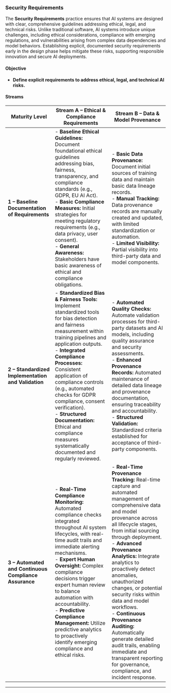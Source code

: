 ### Security Requirements

The **Security Requirements** practice ensures that AI systems are designed with clear, comprehensive guidelines addressing ethical, legal, and technical risks. Unlike traditional software, AI systems introduce unique challenges, including ethical considerations, compliance with emerging regulations, and vulnerabilities arising from complex data dependencies and model behaviors. Establishing explicit, documented security requirements early in the design phase helps mitigate these risks, supporting responsible innovation and secure AI deployments.

#### Objective

* **Define explicit requirements to address ethical, legal, and technical AI risks.**

#### Streams

| Maturity Level                                        | Stream A – Ethical & Compliance Requirements                                                                                                                                                                                                                                                                                                                                                                                                              | Stream B – Data & Model Provenance                                                                                                                                                                                                                                                                                                                                                                                                                                                                                                                                       |
| ----------------------------------------------------- | --------------------------------------------------------------------------------------------------------------------------------------------------------------------------------------------------------------------------------------------------------------------------------------------------------------------------------------------------------------------------------------------------------------------------------------------------------- | ------------------------------------------------------------------------------------------------------------------------------------------------------------------------------------------------------------------------------------------------------------------------------------------------------------------------------------------------------------------------------------------------------------------------------------------------------------------------------------------------------------------------------------------------------------------------ |
| **1 – Baseline Documentation of Requirements**        | - **Baseline Ethical Guidelines:** Document foundational ethical guidelines addressing bias, fairness, transparency, and compliance standards (e.g., GDPR, EU AI Act).<br>- **Basic Compliance Measures:** Initial strategies for meeting regulatory requirements (e.g., data privacy, user consent).<br>- **General Awareness:** Stakeholders have basic awareness of ethical and compliance obligations.                                                | - **Basic Data Provenance:** Document initial sources of training data and maintain basic data lineage records.<br>- **Manual Tracking:** Data provenance records are manually created and updated, with limited standardization or automation.<br>- **Limited Visibility:** Partial visibility into third-party data and model components.                                                                                                                                                                                                                              |
| **2 – Standardized Implementation and Validation**    | - **Standardized Bias & Fairness Tools:** Implement standardized tools for bias detection and fairness measurement within training pipelines and application outputs.<br>- **Integrated Compliance Processes:** Consistent application of compliance controls (e.g., automated checks for GDPR compliance, consent verification).<br>- **Structured Documentation:** Ethical and compliance measures systematically documented and regularly reviewed.    | - **Automated Quality Checks:** Automate validation processes for third-party datasets and AI models, including quality assurance and security assessments.<br>- **Enhanced Provenance Records:** Automated maintenance of detailed data lineage and provenance documentation, ensuring traceability and accountability.<br>- **Structured Validation:** Standardized criteria established for acceptance of third-party components.                                                                                                                                     |
| **3 – Automated and Continuous Compliance Assurance** | - **Real-Time Compliance Monitoring:** Automated compliance checks integrated throughout AI system lifecycles, with real-time audit trails and immediate alerting mechanisms.<br>- **Expert Human Oversight:** Complex compliance decisions trigger expert human review to balance automation with accountability.<br>- **Predictive Compliance Management:** Utilize predictive analytics to proactively identify emerging compliance and ethical risks. | - **Real-Time Provenance Tracking:** Real-time capture and automated management of comprehensive data and model provenance across all lifecycle stages, from initial sourcing through deployment.<br>- **Advanced Provenance Analytics:** Integrate analytics to proactively detect anomalies, unauthorized changes, or potential security risks within data and model workflows.<br>- **Continuous Provenance Auditing:** Automatically generate detailed audit trails, enabling immediate and transparent reporting for governance, compliance, and incident response. |

---
